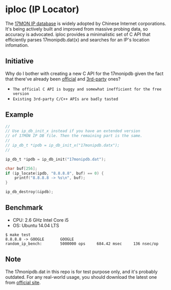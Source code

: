 # iploc (IP Locator)

The [17MON IP database](https://www.ipip.net) is widely adopted by Chinese Internet corporations. 
It's being actively built and improved from massive probing data, so accuracy is advocated. 
iploc provides a minimalistic set of C API that efficiently parses 17monipdb.dat(x) and searches for an 
IP's location infomation.

## Initiative

Why do I bother with creating a new C API for the 17monipdb given the fact that
there've already been [official](https://www.ipip.net/download.html#ip_code) and
[3rd-party](https://www.ipip.net/download.html#ip_code2) ones?

* `The official C API is buggy and somewhat inefficient for the free version`
* `Existing 3rd-party C/C++ APIs are badly tasted`

## Example

```c
//
// Use ip_db_init_x instead if you have an extended version
// of 17MON IP DB file. Then the remaining part is the same.
//
// ip_db_t *ipdb = ip_db_init_x("17monipdb.datx");
//

ip_db_t *ipdb = ip_db_init("17monipdb.dat");

char buf[256];
if (ip_locate(ipdb, "8.8.8.8", buf) == 0) {
    printf("8.8.8.8 -> %s\n", buf);
}

ip_db_destroy(&ipdb);
```

## Benchmark
* CPU: 2.6 GHz Intel Core i5
* OS: Ubuntu 14.04 LTS
```
$ make test
8.8.8.8 -> GOOGLE       GOOGLE
random_ip_bench:        5000000 ops     684.42 msec     136 nsec/op
```

## Note
The 17monipdb.dat in this repo is for test purpose only, and it's probably outdated.
For any real-world usage, you should download the latest one from [official site](https://www.ipip.net).

